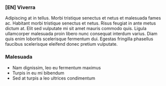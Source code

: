 ### [EN] Viverra

Adipiscing at in tellus. Morbi tristique senectus et netus et malesuada fames ac. Habitant morbi tristique senectus et netus. Risus feugiat in ante metus dictum at. Elit sed vulputate mi sit amet mauris commodo quis. Ligula ullamcorper malesuada proin libero nunc consequat interdum varius. Diam quis enim lobortis scelerisque fermentum dui. Egestas fringilla phasellus faucibus scelerisque eleifend donec pretium vulputate.

### Malesuada

- Nam dignissim, leo eu fermentum maximus
- Turpis in eu mi bibendum
- Sed at turpis a leo ultrices condimentum
